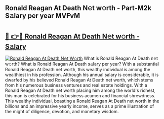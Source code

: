 ## Ronald Reagan At Death N𝚎t w𝚘rth - Part-M2k S𝚊lary per year MVFvM

# <h2><a href="http://gc3x9oy.nevu.top/?p=Ronald+Reagan+At+Death">🔗 👉🔴 Ronald Reagan At Death N𝚎t w𝚘rth - S𝚊lary</a></h2>

[![Ronald Reagan At Death N𝚎t W𝚘rth](https://i.imgur.com/Oavwk0R.jpeg)](http://gc3x9oy.nevu.top/?p=Ronald+Reagan+At+Death)
What is Ronald Reagan At Death n𝚎t w𝚘rth? What is Ronald Reagan At Death s𝚊lary per year?
With a substantial Ronald Reagan At Death net worth, this wealthy individual is among the wealthiest in his profession. Although his annual salary is considerable, it is dwarfed by his believed Ronald Reagan At Death net worth, which stems from his numerous business ventures and real estate holdings. With a Ronald Reagan At Death net worth placing him among the world's richest, this man is celebrated for his business acumen and financial shrewdness. This wealthy individual, boasting a Ronald Reagan At Death net worth in the billions and an impressive yearly income, serves as a prime illustration of the might of diligence, devotion, and monetary wisdom.
